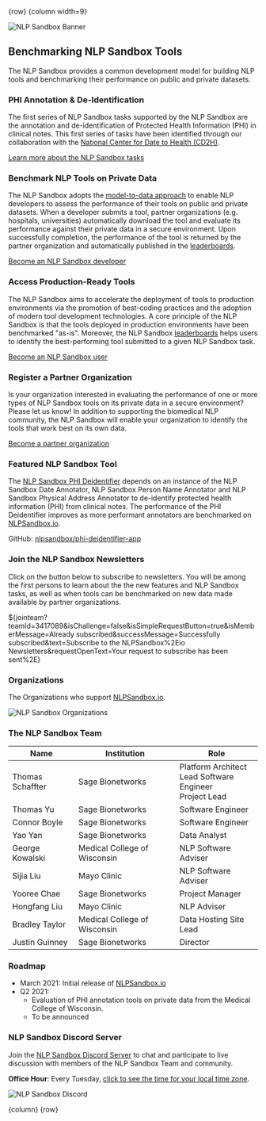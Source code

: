 <!-- markdownlint-disable-next-line first-line-h1 -->
{row}
{column width=9}

![NLP Sandbox Banner]

## Benchmarking NLP Sandbox Tools

The NLP Sandbox provides a common development model for building NLP tools and benchmarking their performance on public and private datasets.

### PHI Annotation & De-Identification

The first series of NLP Sandbox tasks supported by the NLP Sandbox are the annotation and de-identification of Protected Health Information (PHI) in clinical notes. This first series of tasks have been identified through our collaboration with the [National Center for Date to Health (CD2H)].

[Learn more about the NLP Sandbox tasks]

### Benchmark NLP Tools on Private Data

The NLP Sandbox adopts the [model-to-data approach] to enable NLP developers to assess the performance of their tools on public and private datasets. When a developer submits a tool, partner organizations (e.g. hospitals, universities) automatically download the tool and evaluate its performance against their private data in a secure environment. Upon successfully completion, the performance of the tool is returned by the partner organization and automatically published in the [leaderboards].

[Become an NLP Sandbox developer]

### Access Production-Ready Tools

The NLP Sandbox aims to accelerate the deployment of tools to production environments via the promotion of best-coding practices and the adoption of modern tool development technologies. A core principle of the NLP Sandbox is that the tools deployed in production environments have been benchmarked "as-is". Moreover, the NLP Sandbox [leaderboards] helps users to identify the best-performing tool submitted to a given NLP Sandbox task.

[Become an NLP Sandbox user]

### Register a Partner Organization

Is your organization interested in evaluating the performance of one or more types of NLP Sandbox tools on its private data in a secure environment? Please let us know! In addition to supporting the biomedical NLP community, the NLP Sandbox will enable your organization to identify the tools that work best on its own data.

[Become a partner organization]

### Featured NLP Sandbox Tool

The [NLP Sandbox PHI Deidentifier] depends on an instance of the NLP Sandbox Date Annotator, NLP Sandbox Person Name Annotator and NLP Sandbox Physical Address Annotator to de-identify protected health information (PHI) from clinical notes. The performance of the PHI Deidentifier improves as more performant annotators are benchmarked on [NLPSandbox.io].

GitHub: [nlpsandbox/phi-deidentifier-app]

### Join the NLP Sandbox Newsletters

Click on the button below to subscribe to newsletters. You will be among the first persons to learn about the the new features and NLP Sandbox tasks, as well as when tools can be benchmarked on new data made available by partner organizations.

${jointeam?teamId=3417089&isChallenge=false&isSimpleRequestButton=true&isMemberMessage=Already subscribed&successMessage=Successfully subscribed&text=Subscribe to the NLPSandbox%2Eio Newsletters&requestOpenText=Your request to subscribe has been sent%2E}

### Organizations

The Organizations who support [NLPSandbox.io].

![NLP Sandbox Organizations]

### The NLP Sandbox Team

<!-- markdownlint-disable -->
Name             | Institution | Role
-----------------|------------------------------|---
Thomas Schaffter | Sage Bionetworks             | Platform Architect<br>Lead Software Engineer<br>Project Lead
Thomas Yu        | Sage Bionetworks             | Software Engineer
Connor Boyle     | Sage Bionetworks             | Software Engineer
Yao Yan          | Sage Bionetworks             | Data Analyst
George Kowalski  | Medical College of Wisconsin | NLP Software Adviser
Sijia Liu        | Mayo Clinic                  | NLP Software Adviser
Yooree Chae      | Sage Bionetworks             | Project Manager
Hongfang Liu     | Mayo Clinic                  | NLP Adviser
Bradley Taylor   | Medical College of Wisconsin | Data Hosting Site Lead
Justin Guinney   | Sage Bionetworks             | Director
<!-- markdownlint-enable -->

### Roadmap

- March 2021: Initial release of [NLPSandbox.io]
- Q2 2021:
    - Evaluation of PHI annotation tools on private data from the Medical College of Wisconsin.
    - To be announced

### NLP Sandbox Discord Server

Join the [NLP Sandbox Discord Server] to chat and participate to live discussion with members of the NLP Sandbox Team and community.

**Office Hour**: Every Tuesday, [click to see the time for your local time zone].

![NLP Sandbox Discord]

{column}
{row}

<!-- Images -->

[NLP Sandbox Banner]: https://github.com/nlpsandbox/nlpsandbox-website-synapse/raw/staging/images/nlpsandbox-banner.png
[NLP Sandbox Organizations]: https://github.com/nlpsandbox/nlpsandbox-website-synapse/raw/staging/images/nlpsandbox-organizations.png
[NLP Sandbox Discord]: https://github.com/nlpsandbox/nlpsandbox-website-synapse/raw/staging/images/nlpsandbox-discord-2.png

<!-- Links -->

[NLPSandbox.io]: https://nlpsandbox.io
[National Center for Date to Health (CD2H)]: https://cd2h.org/
[NLP Sandbox Discord server]: https://nlpsandbox.io/discord
[click to see the time for your local time zone]: https://www.starts-at.com/event/2806163581
[model-to-data approach]: https://doi.org/10.1186/s13059-019-1794-0
[Learn more about the NLP Sandbox tasks]: https://www.synapse.org/#!Synapse:syn22277124/wiki/607935
[Leaderboards]: https://www.synapse.org/#!Synapse:syn22277124/wiki/604828
[Become an NLP Sandbox Developer]: https://www.synapse.org/#!Synapse:syn22277124/wiki/608956
[Become an NLP Sandbox User]: https://www.synapse.org/#!Synapse:syn22277124/wiki/608957
[Become a partner organization]: https://www.synapse.org/#!Synapse:syn22277124/wiki/608958
[NLP Sandbox PHI Deidentifier]: https://phi-deidentifier.nlpsandbox.io/
[nlpsandbox/phi-deidentifier-app]: https://github.com/nlpsandbox/phi-deidentifier-app
